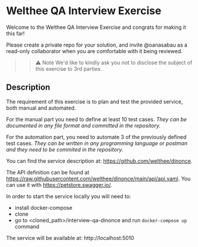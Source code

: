 # Welthee QA Interview Exercise

Welcome to the Welthee QA Interview Exercise and congrats for making it this far!

Please create a private repo for your solution, and invite @oanasabau as a read-only collaborator when you are
comfortable with it being reviewed.

> > ⚠️ Note
> > We'd like to kindly ask you not to disclose the subject of this exercise to 3rd parties.

## Description

The requirement of this exercise is to plan and test the provided service, both manual and automated.

For the manual part you need to define at least 10 test cases. 
_They can be documented in any file format and committed in the repository._
 
 For the automation part, you need to automate 3 of the previously defined test cases.
_They can be written in any programming language or postman and they need to be commited in the repository._

You can find the service description at: https://github.com/welthee/dinonce.

The API definition can be found at https://raw.githubusercontent.com/welthee/dinonce/main/api/api.yaml. 
You can use it with https://petstore.swagger.io/.

In order to start the service locally you will need to:
- install docker-compose
- clone 
- go to <cloned_path>/interview-qa-dinonce and run `docker-compose up` command

The service will be available at: http://localhost:5010

